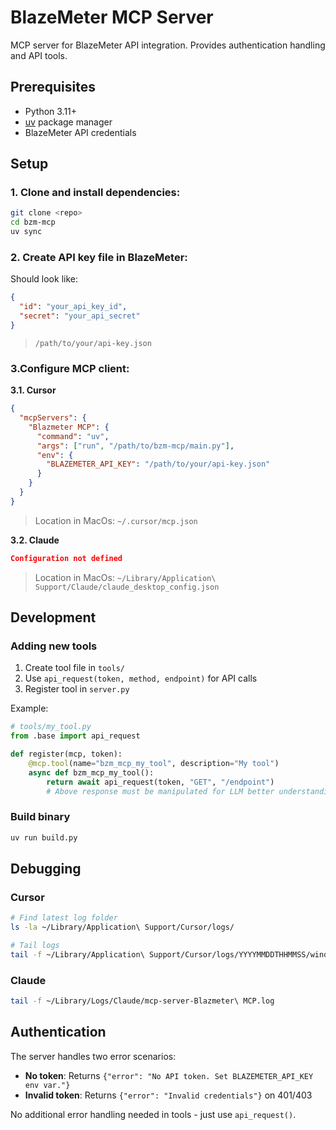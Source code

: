 
# BlazeMeter MCP Server

MCP server for BlazeMeter API integration. Provides authentication handling and API tools.

## Prerequisites

- Python 3.11+
- [uv](https://github.com/astral-sh/uv?tab=readme-ov-file#installation) package manager
- BlazeMeter API credentials

## Setup

### 1. **Clone and install dependencies:**
   ```bash
   git clone <repo>
   cd bzm-mcp
   uv sync
   ```

### 2. **Create API key file in BlazeMeter:**
   
   Should look like:
   ```json
   {
     "id": "your_api_key_id",
     "secret": "your_api_secret"
   }
   ```
   > `/path/to/your/api-key.json`

 ### 3.**Configure MCP client:**
   
   **3.1. Cursor**
   ```json
   {
     "mcpServers": {
       "Blazmeter MCP": {
         "command": "uv",
         "args": ["run", "/path/to/bzm-mcp/main.py"],
         "env": {
           "BLAZEMETER_API_KEY": "/path/to/your/api-key.json"
         }
       }
     }
   }
   ```
   > Location in MacOs: `~/.cursor/mcp.json`

   **3.2. Claude**
   ```json
   Configuration not defined
   ```
   > Location in MacOs: `~/Library/Application\ Support/Claude/claude_desktop_config.json`

## Development

### Adding new tools
1. Create tool file in `tools/`
2. Use `api_request(token, method, endpoint)` for API calls
3. Register tool in `server.py`

Example:
```python
# tools/my_tool.py
from .base import api_request

def register(mcp, token):
    @mcp.tool(name="bzm_mcp_my_tool", description="My tool")
    async def bzm_mcp_my_tool():
        return await api_request(token, "GET", "/endpoint")
        # Above response must be manipulated for LLM better understanding
```

### Build binary
```bash
uv run build.py
```

## Debugging

### Cursor
```bash
# Find latest log folder
ls -la ~/Library/Application\ Support/Cursor/logs/

# Tail logs
tail -f ~/Library/Application\ Support/Cursor/logs/YYYYMMDDTHHMMSS/window1/exthost/anysphere.cursor-retrieval/MCP\ user-Blazmeter\ MCP.log
```

### Claude
```bash
tail -f ~/Library/Logs/Claude/mcp-server-Blazmeter\ MCP.log
```

## Authentication

The server handles two error scenarios:
- **No token**: Returns `{"error": "No API token. Set BLAZEMETER_API_KEY env var."}`
- **Invalid token**: Returns `{"error": "Invalid credentials"}` on 401/403

No additional error handling needed in tools - just use `api_request()`.
